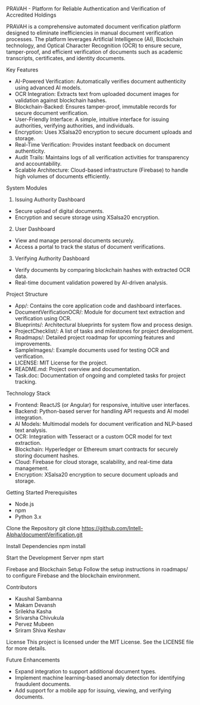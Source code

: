 PRAVAH - Platform for Reliable Authentication and Verification of Accredited Holdings

PRAVAH is a comprehensive automated document verification platform designed to eliminate inefficiencies in manual document verification processes. The platform leverages Artificial Intelligence (AI), Blockchain technology, and Optical Character Recognition (OCR) to ensure secure, tamper-proof, and efficient verification of documents such as academic transcripts, certificates, and identity documents.

Key Features
- AI-Powered Verification: Automatically verifies document authenticity using advanced AI models.
- OCR Integration: Extracts text from uploaded document images for validation against blockchain hashes.
- Blockchain-Backed: Ensures tamper-proof, immutable records for secure document verification.
- User-Friendly Interface: A simple, intuitive interface for issuing authorities, verifying authorities, and individuals.
- Encryption: Uses XSalsa20 encryption to secure document uploads and storage.
- Real-Time Verification: Provides instant feedback on document authenticity.
- Audit Trails: Maintains logs of all verification activities for transparency and accountability.
- Scalable Architecture: Cloud-based infrastructure (Firebase) to handle high volumes of documents efficiently.

System Modules
1. Issuing Authority Dashboard
- Secure upload of digital documents.
- Encryption and secure storage using XSalsa20 encryption.

2. User Dashboard
- View and manage personal documents securely.
- Access a portal to track the status of document verifications.

3. Verifying Authority Dashboard
- Verify documents by comparing blockchain hashes with extracted OCR data.
- Real-time document validation powered by AI-driven analysis.

Project Structure
- App/: Contains the core application code and dashboard interfaces.
- DocumentVerificationOCR/: Module for document text extraction and verification using OCR.
- Blueprints/: Architectural blueprints for system flow and process design.
- ProjectChecklist/: A list of tasks and milestones for project development.
- Roadmaps/: Detailed project roadmap for upcoming features and improvements.
- SampleImages/: Example documents used for testing OCR and verification.
- LICENSE: MIT License for the project.
- README.md: Project overview and documentation.
- Task.doc: Documentation of ongoing and completed tasks for project tracking.

Technology Stack
- Frontend: ReactJS (or Angular) for responsive, intuitive user interfaces.
- Backend: Python-based server for handling API requests and AI model integration.
- AI Models: Multimodal models for document verification and NLP-based text analysis.
- OCR: Integration with Tesseract or a custom OCR model for text extraction.
- Blockchain: Hyperledger or Ethereum smart contracts for securely storing document hashes.
- Cloud: Firebase for cloud storage, scalability, and real-time data management.
- Encryption: XSalsa20 encryption to secure document uploads and storage.

Getting Started
Prerequisites
- Node.js
- npm
- Python 3.x

Clone the Repository
git clone https://github.com/Intell-Alpha/documentVerification.git

Install Dependencies
npm install

Start the Development Server
npm start

Firebase and Blockchain Setup
Follow the setup instructions in roadmaps/ to configure Firebase and the blockchain environment.

Contributors
- Kaushal Sambanna
- Makam Devansh
- Srilekha Kasha
- Srivarsha Chivukula
- Pervez Mubeen 
- Sriram Shiva Keshav

License
This project is licensed under the MIT License. See the LICENSE file for more details.

Future Enhancements
- Expand integration to support additional document types.
- Implement machine learning-based anomaly detection for identifying fraudulent documents.
- Add support for a mobile app for issuing, viewing, and verifying documents.
